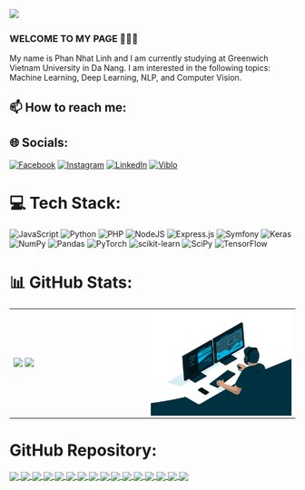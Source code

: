 [![](https://visitcount.itsvg.in/api?id=Linhvjc&icon=0&color=12)](https://visitcount.itsvg.in)

### WELCOME TO MY PAGE 👋👋👋
My name is Phan Nhat Linh and I am currently studying at Greenwich Vietnam University in Da Nang. I am interested in the following topics: Machine Learning, Deep Learning, NLP, and Computer Vision.<br>
## 📫 How to reach me:

## 🌐 Socials:
[![Facebook](https://img.shields.io/badge/Facebook-%231877F2.svg?logo=Facebook&logoColor=white)](https://facebook.com/dieuha11) [![Instagram](https://img.shields.io/badge/Instagram-%23E4405F.svg?logo=Instagram&logoColor=white)](https://instagram.com/linh11___) [![LinkedIn](https://img.shields.io/badge/LinkedIn-%230077B5.svg?logo=linkedin&logoColor=white)](https://linkedin.com/in/linh11) 
[![Viblo](https://img.shields.io/badge/-Viblo-5387c6?style=flat&labelColor=5387c6)](https://viblo.asia/u/LinhPhanNhat)

# 💻 Tech Stack:
![JavaScript](https://img.shields.io/badge/javascript-%23323330.svg?style=flat&logo=javascript&logoColor=%23F7DF1E) ![Python](https://img.shields.io/badge/python-3670A0?style=flat&logo=python&logoColor=ffdd54) ![PHP](https://img.shields.io/badge/php-%23777BB4.svg?style=flat&logo=php&logoColor=white) ![NodeJS](https://img.shields.io/badge/node.js-6DA55F?style=flat&logo=node.js&logoColor=white) ![Express.js](https://img.shields.io/badge/express.js-%23404d59.svg?style=flat&logo=express&logoColor=%2361DAFB) ![Symfony](https://img.shields.io/badge/symfony-%23000000.svg?style=flat&logo=symfony&logoColor=white) ![Keras](https://img.shields.io/badge/Keras-%23D00000.svg?style=flat&logo=Keras&logoColor=white) ![NumPy](https://img.shields.io/badge/numpy-%23013243.svg?style=flat&logo=numpy&logoColor=white) ![Pandas](https://img.shields.io/badge/pandas-%23150458.svg?style=flat&logo=pandas&logoColor=white) ![PyTorch](https://img.shields.io/badge/PyTorch-%23EE4C2C.svg?style=flat&logo=PyTorch&logoColor=white) ![scikit-learn](https://img.shields.io/badge/scikit--learn-%23F7931E.svg?style=flat&logo=scikit-learn&logoColor=white) ![SciPy](https://img.shields.io/badge/SciPy-%230C55A5.svg?style=flat&logo=scipy&logoColor=%white) ![TensorFlow](https://img.shields.io/badge/TensorFlow-%23FF6F00.svg?style=flat&logo=TensorFlow&logoColor=white) 
# 📊 GitHub Stats:
<table>
<tr>
  <td width="48%">
    <img src="https://github-readme-stats.vercel.app/api?username=Linhvjc&show_icons=true&hide_border=true" />
    <img width="100% + 10px" src="https://github-readme-stats.vercel.app/api/top-langs/?username=Linhvjc&layout=compact&show_icons=true&hide_border=true" />
  </td>
  <td width="52%"><img alt="gif" align="right" src="./coding_2.gif"/></td>
</tr>
<table>

  
# GitHub Repository:
<a href="https://github.com/Linhvjc/vibo">
  <!-- Change the `github-readme-stats.anuraghazra1.vercel.app` to `github-readme-stats.vercel.app`  -->
  <img align="center" src="https://github-readme-stats.anuraghazra1.vercel.app/api/pin/?username=Linhvjc&repo=vibo&theme=radical" />
</a>    
<a href="https://github.com/Linhvjc/Corgiman">
  <!-- Change the `github-readme-stats.anuraghazra1.vercel.app` to `github-readme-stats.vercel.app`  -->
  <img align="center" src="https://github-readme-stats.anuraghazra1.vercel.app/api/pin/?username=Linhvjc&repo=Corgiman&theme=merko" />
</a>

<a href="https://github.com/Linhvjc/tools">
  <!-- Change the `github-readme-stats.anuraghazra1.vercel.app` to `github-readme-stats.vercel.app`  -->
  <img align="center" src="https://github-readme-stats.anuraghazra1.vercel.app/api/pin/?username=Linhvjc&repo=tools&theme=gruvbox" />
</a>    
<a href="https://github.com/Linhvjc/deep_learning">
  <!-- Change the `github-readme-stats.anuraghazra1.vercel.app` to `github-readme-stats.vercel.app`  -->
  <img align="center" src="https://github-readme-stats.anuraghazra1.vercel.app/api/pin/?username=Linhvjc&repo=deep_learning&theme=dark" />
</a>

<a href="https://github.com/Linhvjc/ASM_1649">
  <!-- Change the `github-readme-stats.anuraghazra1.vercel.app` to `github-readme-stats.vercel.app`  -->
  <img align="center" src="https://github-readme-stats.anuraghazra1.vercel.app/api/pin/?username=Linhvjc&repo=ASM_1649&theme=onedark" />
</a>    
<a href="https://github.com/Linhvjc/machine_learning">
  <!-- Change the `github-readme-stats.anuraghazra1.vercel.app` to `github-readme-stats.vercel.app`  -->
  <img align="center" src="https://github-readme-stats.anuraghazra1.vercel.app/api/pin/?username=Linhvjc&repo=machine_learning&theme=cobalt" />
</a>

<a href="https://github.com/Linhvjc/computer_vision">
  <!-- Change the `github-readme-stats.anuraghazra1.vercel.app` to `github-readme-stats.vercel.app`  -->
  <img align="center" src="https://github-readme-stats.anuraghazra1.vercel.app/api/pin/?username=Linhvjc&repo=computer_vision&theme=synthwave" />
</a>    
<a href="https://github.com/Linhvjc/Data_Science">
  <!-- Change the `github-readme-stats.anuraghazra1.vercel.app` to `github-readme-stats.vercel.app`  -->
  <img align="center" src="https://github-readme-stats.anuraghazra1.vercel.app/api/pin/?username=Linhvjc&repo=Data_Science&theme=highcontrast" />
</a>

<a href="https://github.com/Linhvjc/ASM-Cloud">
  <!-- Change the `github-readme-stats.anuraghazra1.vercel.app` to `github-readme-stats.vercel.app`  -->
  <img align="center" src="https://github-readme-stats.anuraghazra1.vercel.app/api/pin/?username=Linhvjc&repo=ASM-Cloud&theme=dracula" />
</a>    
<a href="https://github.com/Linhvjc/AdvancedProgramming">
  <!-- Change the `github-readme-stats.anuraghazra1.vercel.app` to `github-readme-stats.vercel.app`  -->
  <img align="center" src="https://github-readme-stats.anuraghazra1.vercel.app/api/pin/?username=Linhvjc&repo=AdvancedProgramming&theme=radical" />
</a>

<a href="https://github.com/Linhvjc/nodejs_blog">
  <!-- Change the `github-readme-stats.anuraghazra1.vercel.app` to `github-readme-stats.vercel.app`  -->
  <img align="center" src="https://github-readme-stats.anuraghazra1.vercel.app/api/pin/?username=Linhvjc&repo=nodejs_blog&theme=merko" />
</a>    
<a href="https://github.com/Linhvjc/linhvjc.github.io">
  <!-- Change the `github-readme-stats.anuraghazra1.vercel.app` to `github-readme-stats.vercel.app`  -->
  <img align="center" src="https://github-readme-stats.anuraghazra1.vercel.app/api/pin/?username=Linhvjc&repo=linhvjc.github.io&theme=gruvbox" />
</a>

<a href="https://github.com/Linhvjc/Java-final">
  <!-- Change the `github-readme-stats.anuraghazra1.vercel.app` to `github-readme-stats.vercel.app`  -->
  <img align="center" src="https://github-readme-stats.anuraghazra1.vercel.app/api/pin/?username=Linhvjc&repo=Java-final&theme=dark" />
</a>    
<a href="https://github.com/Linhvjc/appvideo7">
  <!-- Change the `github-readme-stats.anuraghazra1.vercel.app` to `github-readme-stats.vercel.app`  -->
  <img align="center" src="https://github-readme-stats.anuraghazra1.vercel.app/api/pin/?username=Linhvjc&repo=appvideo7&theme=onedark" />
</a>

<a href="https://github.com/Linhvjc/symfony-crud">
  <!-- Change the `github-readme-stats.anuraghazra1.vercel.app` to `github-readme-stats.vercel.app`  -->
  <img align="center" src="https://github-readme-stats.anuraghazra1.vercel.app/api/pin/?username=Linhvjc&repo=symfony-crud&theme=cobalt" />
</a>    
<a href="https://github.com/Linhvjc/1633-ASM2">
  <!-- Change the `github-readme-stats.anuraghazra1.vercel.app` to `github-readme-stats.vercel.app`  -->
  <img align="center" src="https://github-readme-stats.anuraghazra1.vercel.app/api/pin/?username=Linhvjc&repo=1633-ASM2&theme=dracula" />
</a>

